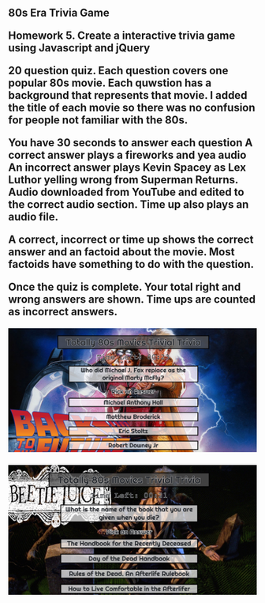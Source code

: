 <h2>80s Era Trivia Game

Homework 5. Create a interactive trivia game using Javascript and jQuery

20 question quiz. Each question covers one popular 80s movie.
Each quwstion has a background that represents that movie. I added the title of each 
movie so there was no confusion for people not familiar with the 80s.

You have 30 seconds to answer each question
A correct answer plays a fireworks and yea audio
An incorrect answer plays Kevin Spacey as Lex Luthor yelling wrong from Superman Returns. 
Audio downloaded from YouTube and edited to the correct audio section.
Time up also plays an audio file.

A correct, incorrect or time up shows the correct answer and an factoid about the movie.
Most factoids have something to do with the question. 

Once the quiz is complete. Your total right and wrong answers are shown. Time ups are 
counted as incorrect answers.

![Screen Capture 01](assets/images/back-to-the-future-screen.jpg)


![Screen Capture 01](assets/images/beetlejuice-sample.jpg)

